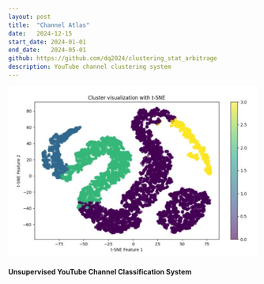 ```yaml
---
layout: post
title:  "Channel Atlas"
date:   2024-12-15
start_date: 2024-01-01
end_date:   2024-05-01
github: https://github.com/dq2024/clustering_stat_arbitrage
description: YouTube channel clustering system
---
```


<div class="project-content layout-centered">
<div class="project-image">
    <img src="/assets/img/stat-arb.png" alt="VENT App Screenshot">
  </div>
  <h4>Unsupervised YouTube Channel Classification System</h4>
  
  
  
</div>

